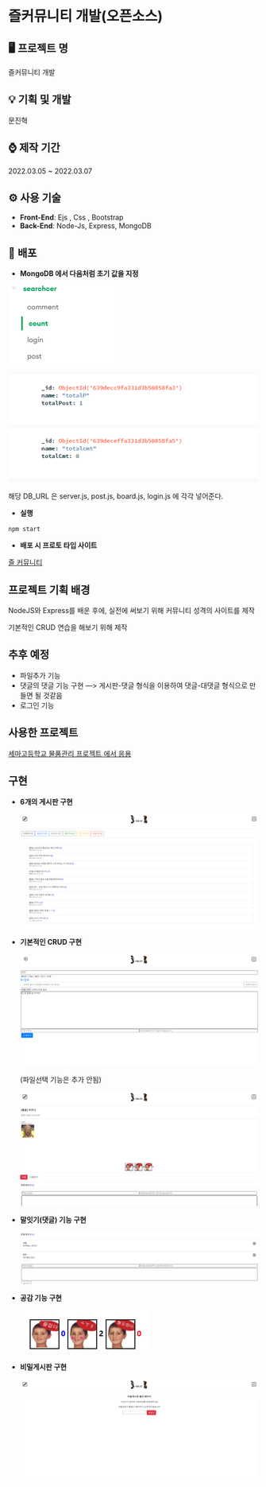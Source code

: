 # 즐커뮤니티 개발(오픈소스)

## 🖥 프로젝트 명

즐커뮤니티 개발 

## 💡 기획 및 개발

문진혁

## ⌚ 제작 기간

2022.03.05 ~ 2022.03.07 

## ⚙ 사용 기술

- **Front-End**: Ejs , Css , Bootstrap
- **Back-End**: Node-Js, Express, MongoDB

## 🚀  배포

- **MongoDB 에서 다음처럼 초기 값을 지정**

![Untitled](./images/Untitled.png)

![Untitled](./images/Untitled%201.png)

해당 DB_URL 은 server.js, post.js, board.js, login.js 에 각각 넣어준다. 

- **실행**

```jsx
npm start
```

- **배포 시 프로토 타입 사이트**

[즐 커뮤니티](https://port-0-zzul-community-project-ngsnp25lbs5jgw7.gksl2.cloudtype.app/)

## 프로젝트 기획 배경

 NodeJS와 Express를 배운 후에, 실전에 써보기 위해 커뮤니티 성격의 사이트를 제작

기본적인 CRUD 연습을 해보기 위해 제작

## 추후 예정

- 파일추가 기능
- 댓글의 댓글 기능 구현 —> 게시판-댓글 형식을 이용하여 댓글-대댓글 형식으로 만들면 될 것같음
- 로그인 기능

## 사용한 프로젝트

[세마고등학교 물품관리 프로젝트 에서 응용](https://github.com/jinhuyk/semasicencedata-portfolio)


## 구현

- **6개의 게시판 구현**
    
    ![Untitled](./images/Untitled%202.png)
    
- **기본적인 CRUD 구현**
    
    ![Untitled](./images/Untitled%203.png)
    
    (파일선택 기능은 추가 안됨)
    
    ![Untitled](./images/Untitled%204.png)
    
- **말잇기(댓글) 기능 구현**
    
    ![Untitled](./images/Untitled%205.png)
    

- **공감 기능 구현**
    
    ![Untitled](./images/Untitled%206.png)
    

- **비밀게시판 구현**
    
    ![Untitled](./images/Untitled%207.png)
